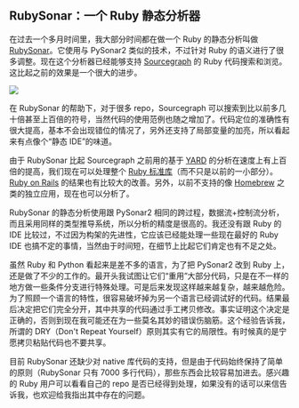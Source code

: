 ## RubySonar：一个 Ruby 静态分析器

在过去一个多月时间里，我大部分时间都在做一个 Ruby 的静态分析叫做 [RubySonar](https://github.com/yinwang0/rubysonar)。它使用与 PySonar2 类似的技术，不过针对 Ruby 的语义进行了很多调整。现在这个分析器已经能够支持 [Sourcegraph](https://sourcegraph.com/github.com/rails/rails) 的 Ruby 代码搜索和浏览。这比起之前的效果是一个很大的进步。

[![](http://www.yinwang.org/images/rubysonar1.gif)](https://sourcegraph.com/github.com/jekyll/jekyll/symbols/ruby/gem/Jekyll/Command/$classmethods/globs)

在 RubySonar 的帮助下，对于很多 repo，Sourcegraph 可以搜索到比以前多几十倍甚至上百倍的符号，当然代码的使用范例也随之增加了。代码定位的准确性有很大提高，基本不会出现错位的情况了，另外还支持了局部变量的加亮，所以看起来有点像个“静态 IDE”的味道。

由于 RubySonar 比起 Sourcegraph 之前用的基于 [YARD](http://yardoc.org) 的分析在速度上有上百倍的提高，我们现在可以处理整个 [Ruby 标准库](https://sourcegraph.com/github.com/ruby/ruby)（而不只是以前的一小部分）。[Ruby on Rails](https://sourcegraph.com/github.com/rails/rails) 的结果也有比较大的改善。另外，以前不支持的像 [Homebrew](https://sourcegraph.com/github.com/Homebrew/homebrew) 之类的独立应用，现在也可以分析了。

RubySonar 的静态分析使用跟 PySonar2 相同的跨过程，数据流+控制流分析，而且采用同样的类型推导系统，所以分析的精度是很高的。我还没有跟 Ruby 的 IDE 比较过，不过因为构架的先进性，它应该已经能处理一些现在最好的 Ruby IDE 也搞不定的事情，当然由于时间短，在细节上比起它们肯定也有不足之处。

虽然 Ruby 和 Python 看起来是差不多的语言，为了把 PySonar2 改到 Ruby 上，还是做了不少的工作的。最开头我试图让它们“重用”大部分代码，只是在不一样的地方做一些条件分支进行特殊处理。可是后来发现这样越来越复杂，越来越危险。为了照顾一个语言的特性，很容易破坏掉为另一个语言已经调试好的代码。结果最后决定把它们完全分开，其中共享的代码通过手工拷贝修改。事实证明这个决定是正确的，否则到现在我可能还在为一些莫名其妙的错误伤脑筋。这个经验告诉我，所谓的 DRY（Don't Repeat Yourself）原则其实有它的局限性。有时候真的是宁愿拷贝粘贴代码也不要共享。

目前 RubySonar 还缺少对 native 库代码的支持，但是由于代码始终保持了简单的原则（RubySonar 只有 7000 多行代码），那些东西会比较容易加进去。感兴趣的 Ruby 用户可以看看自己的 repo 是否已经得到处理，如果没有的话可以来信告诉我，也欢迎给我指出其中存在的问题。
